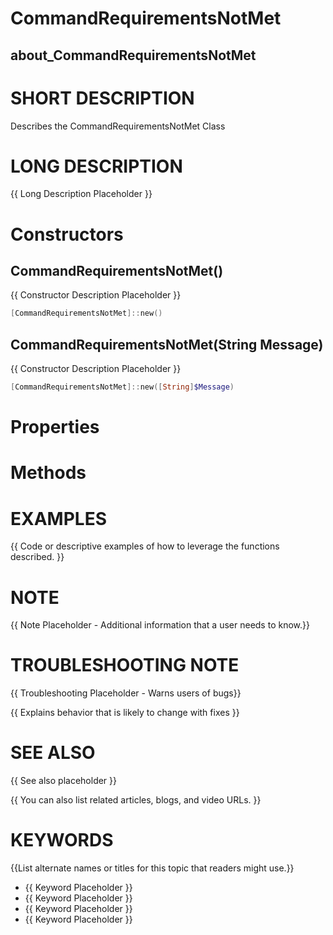 # CommandRequirementsNotMet
## about_CommandRequirementsNotMet

# SHORT DESCRIPTION
Describes the CommandRequirementsNotMet Class

# LONG DESCRIPTION
{{ Long Description Placeholder }}


# Constructors
## CommandRequirementsNotMet()
{{ Constructor Description Placeholder }}

```powershell
[CommandRequirementsNotMet]::new()
```

## CommandRequirementsNotMet(String Message)
{{ Constructor Description Placeholder }}

```powershell
[CommandRequirementsNotMet]::new([String]$Message)
```


# Properties

# Methods

# EXAMPLES
{{ Code or descriptive examples of how to leverage the functions described. }}

# NOTE
{{ Note Placeholder - Additional information that a user needs to know.}}

# TROUBLESHOOTING NOTE
{{ Troubleshooting Placeholder - Warns users of bugs}}

{{ Explains behavior that is likely to change with fixes }}

# SEE ALSO
{{ See also placeholder }}

{{ You can also list related articles, blogs, and video URLs. }}

# KEYWORDS
{{List alternate names or titles for this topic that readers might use.}}

- {{ Keyword Placeholder }}
- {{ Keyword Placeholder }}
- {{ Keyword Placeholder }}
- {{ Keyword Placeholder }}    


